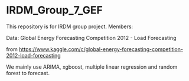 # IRDM_Group_7_GEF
This repository is for IRDM group project. 
Members:  

Data: Global Energy Forecasting Competition 2012 - Load Forecasting 

from https://www.kaggle.com/c/global-energy-forecasting-competition-2012-load-forecasting  

We mainly use ARIMA, xgboost, multiple linear regression and random forest to forecast.
